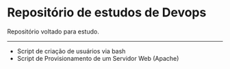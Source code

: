 # Repositório de estudos de Devops	

Repositório voltado para estudo.

***

<ul>  
<li>Script de criação de usuários via bash</li>  
<li> Script de Provisionamento de um Servidor Web (Apache)</li>  
</ul>

